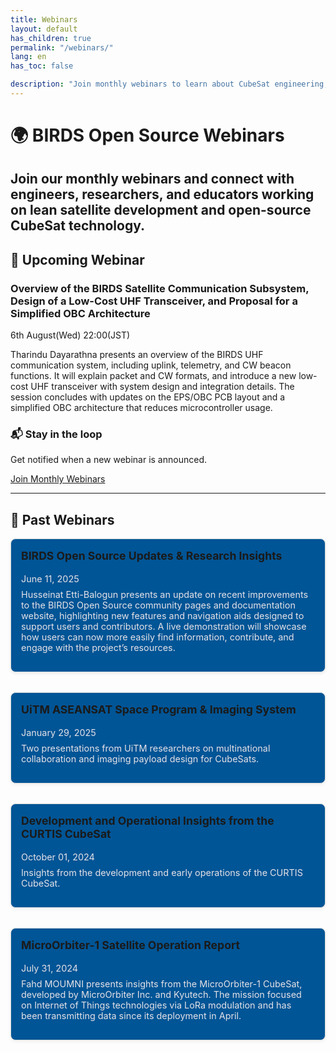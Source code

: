 ```yaml
---
title: Webinars
layout: default
has_children: true
permalink: "/webinars/"
lang: en
has_toc: false

description: "Join monthly webinars to learn about CubeSat engineering, missions, and open-source development."
---
```

# 🌍 BIRDS Open Source Webinars

Join our monthly webinars and connect with engineers, researchers, and educators working on lean satellite development and open-source CubeSat technology.
---
## 📅 Upcoming Webinar
### Overview of the BIRDS Satellite Communication Subsystem, Design of a Low-Cost UHF Transceiver, and Proposal for a Simplified OBC Architecture
  <span class="text-gray-600 text-sm block mb-4">6th August(Wed) 22:00(JST)</span>
  <p class="mb-4">
    Tharindu Dayarathna presents an overview of the BIRDS UHF communication system, including uplink, telemetry, and CW beacon functions. It will explain packet and CW formats, and introduce a new low-cost UHF transceiver with system design and integration details. The session concludes with updates on the EPS/OBC PCB layout and a simplified OBC architecture that reduces microcontroller usage.
  </p>
  <div id="subscribe" class="bg-white py-3 px-2 text-center border border-gray-200 rounded mt-12">
    <h3 class="text-2xl font-bold mb-4">📬 Stay in the loop</h3>
    <p class="mb-6 text-gray-700">Get notified when a new webinar is announced.</p>
      <a href="https://lean-sat.org/opensource/" target="_blank" rel="noopener"
        class="btn bg-[#e6e1e7] text-white px-6 py-2 rounded hover:bg-[#003f73] transition inline-block">
        Join Monthly Webinars
      </a>
  </div>

---
## 🎥 Past Webinars
<div style="display: grid; gap: 2rem; grid-template-columns: repeat(auto-fit, minmax(280px, 1fr));">
  <div style="border: 1px solid #ddd; border-radius: 8px; padding: 16px; background-color: #005596; box-shadow: 0 2px 5px rgba(0,0,0,0.08);">
    <a href="{{site.url}}/resources/webinars/webinar-22" style="text-decoration: none; color: inherit; display: block;">
      <h3 style="margin-top: 0; font-size: 1.1rem;">BIRDS Open Source Updates & Research Insights</h3>
      <span style="font-size: 0.9rem; color: #e6e1e7;">June 11, 2025</span>
      <p style="margin-top: 0.5rem; font-size: 0.9rem; color: #e6e1e7;">
        Husseinat Etti-Balogun presents an update on recent improvements to the BIRDS Open Source community pages and documentation website, highlighting new features and navigation aids designed to support users and contributors. A live demonstration will showcase how users can now more easily find information, contribute, and engage with the project’s resources.
      </p>
    </a>
  </div>

  <div style="border: 1px solid #ddd; border-radius: 8px; padding: 16px; background-color: #005596; box-shadow: 0 2px 5px rgba(73, 72, 72, 0.08);">
    <a href="{{site.url}}/resources/webinars/webinar-25.html" style="text-decoration: none; color: inherit; display: block;">
      <h3 style="margin-top: 0; font-size: 1.1rem;">UiTM ASEANSAT Space Program & Imaging System</h3>
      <span style="font-size: 0.9rem; color: #e6e1e7;">January 29, 2025</span>
      <p style="margin-top: 0.5rem; font-size: 0.9rem; color: #e6e1e7;">
        Two presentations from UiTM researchers on multinational collaboration and imaging payload design for CubeSats.
      </p>
    </a>
  </div>

  <div style="border: 1px solid #ddd; border-radius: 8px; padding: 16px; background-color: #005596; box-shadow: 0 2px 5px rgba(73, 72, 72, 0.08);">
    <a href="{{site.url}}/resources/webinars/webinar-24" style="text-decoration: none; color: inherit; display: block;">
      <h3 style="margin-top: 0; font-size: 1.1rem;">Development and Operational Insights from the CURTIS CubeSat</h3>
      <span style="font-size: 0.9rem; color: #e6e1e7;">October 01, 2024</span>
      <p style="margin-top: 0.5rem; font-size: 0.9rem; color: #e6e1e7;">
        Insights from the development and early operations of the CURTIS CubeSat.
      </p>
    </a>
  </div>

  <div style="border: 1px solid #ddd; border-radius: 8px; padding: 16px; background-color: #005596; box-shadow: 0 2px 5px rgba(73, 72, 72, 0.08);">
    <a href="{{site.url}}/resources/webinars/webinar-23" style="text-decoration: none; color: inherit; display: block;">
      <h3 style="margin-top: 0; font-size: 1.1rem;">MicroOrbiter-1 Satellite Operation Report</h3>
      <span style="font-size: 0.9rem; color: #e6e1e7;">July 31, 2024</span>
      <p style="margin-top: 0.5rem; font-size: 0.9rem; color: #e6e1e7;">
        Fahd MOUMNI presents insights from the MicroOrbiter-1 CubeSat, developed by MicroOrbiter Inc. and Kyutech. The mission focused on Internet of Things technologies via LoRa modulation and has been transmitting data since its deployment in April.
      </p>
    </a>
  </div>

</div>

